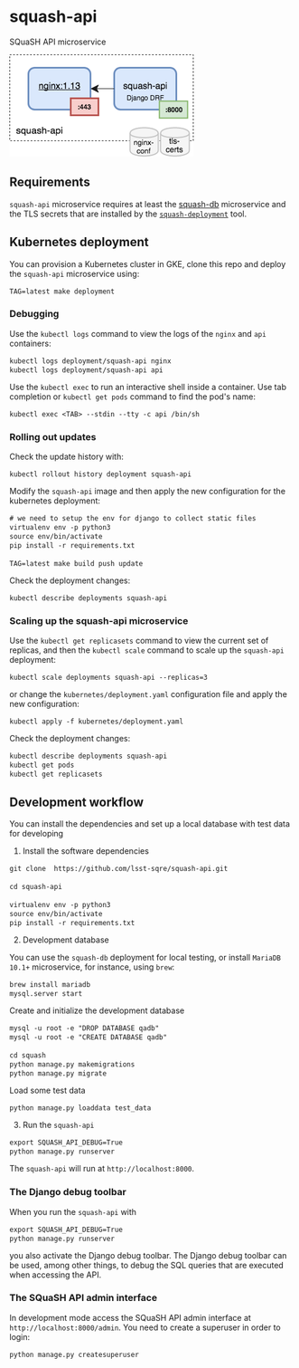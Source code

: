# squash-api
SQuaSH API microservice

![SQuaSH API microservice](squash-api.png)

## Requirements

`squash-api` microservice requires at least the [squash-db](https://github.com/lsst-sqre/squash-api) microservice and the TLS secrets that are installed by the
[`squash-deployment`](https://github.com/lsst-sqre/squash-deployment) tool.

## Kubernetes deployment

You can provision a Kubernetes cluster in GKE, clone this repo and deploy the `squash-api` microservice using:

```
TAG=latest make deployment
```

### Debugging

Use the `kubectl logs` command to view the logs of the `nginx` and `api` containers:

``` 
kubectl logs deployment/squash-api nginx
kubectl logs deployment/squash-api api
```

Use the `kubectl exec` to run an interactive shell inside a container. Use tab completion or `kubectl get pods` command 
to find the pod's name:


``` 
kubectl exec <TAB> --stdin --tty -c api /bin/sh
```

### Rolling out updates 

Check the update history with:

```
kubectl rollout history deployment squash-api
```

Modify the `squash-api` image and then apply the new configuration for the kubernetes deployment:

```
# we need to setup the env for django to collect static files
virtualenv env -p python3
source env/bin/activate
pip install -r requirements.txt

TAG=latest make build push update
```

Check the deployment changes:
```
kubectl describe deployments squash-api
```

### Scaling up the squash-api microservice

Use the `kubectl get replicasets` command to view the current set of replicas, and then the `kubectl scale` command 
to scale up the `squash-api` deployment:

``` 
kubectl scale deployments squash-api --replicas=3
```

or change the `kubernetes/deployment.yaml` configuration file and apply the new configuration:

```
kubectl apply -f kubernetes/deployment.yaml
```

Check the deployment changes:

``` 
kubectl describe deployments squash-api
kubectl get pods
kubectl get replicasets
```

## Development workflow 

You can install the dependencies and set up a local database with test data for developing

1. Install the software dependencies
```
git clone  https://github.com/lsst-sqre/squash-api.git

cd squash-api

virtualenv env -p python3
source env/bin/activate
pip install -r requirements.txt
```

2. Development database
 
You can use the `squash-db` deployment for local testing, or install `MariaDB 10.1+` microservice, for instance, 
using `brew`:

```
brew install mariadb
mysql.server start
```

Create and initialize the development database

```
mysql -u root -e "DROP DATABASE qadb"
mysql -u root -e "CREATE DATABASE qadb"

cd squash
python manage.py makemigrations
python manage.py migrate
```   

Load some test data
```
python manage.py loaddata test_data
```

3. Run the `squash-api` 

```
export SQUASH_API_DEBUG=True
python manage.py runserver
```

The `squash-api` will run at `http://localhost:8000`. 

### The Django debug toolbar

When you run the `squash-api` with 

```
export SQUASH_API_DEBUG=True
python manage.py runserver
```

you also activate the Django debug toolbar. The Django debug toolbar can be used, among other things, to debug the SQL queries that
are executed when accessing the API.

### The SQuaSH API admin interface

In development mode access the SQuaSH API admin interface at `http://localhost:8000/admin`. 
You need to create a superuser in order to login:
 
```
python manage.py createsuperuser 
```
 

